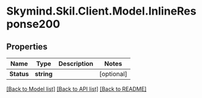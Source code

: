 # Skymind.Skil.Client.Model.InlineResponse200
## Properties

Name | Type | Description | Notes
------------ | ------------- | ------------- | -------------
**Status** | **string** |  | [optional] 

[[Back to Model list]](../README.md#documentation-for-models) [[Back to API list]](../README.md#documentation-for-api-endpoints) [[Back to README]](../README.md)

